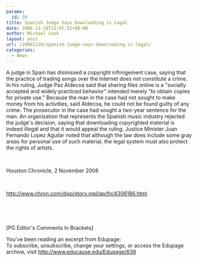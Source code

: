 ```yaml
---
params:
  id: 30
title: Spanish Judge Says Downloading is Legal
date: 2006-11-10T12:07:52+00:00
author: Michael Cook
layout: post
url: /20061110/spanish-judge-says-downloading-is-legal/
categories:
  - News
---
```

<p align="left">
  <p align="left">
    A judge in Spain has dismissed a copyright infringement case, saying that the practice of trading songs over the Internet does not constitute a crime. In his ruling, Judge Paz Aldecoa said that sharing files online is a "socially accepted and widely practiced behavior" intended merely "to obtain copies for private use." Because the man in the case had not sought to make money from his activities, said Aldecoa, he could not be found guilty of any crime. The prosecutor in the case had sought a two-year sentence for the man. An organization that represents the Spanish music industry rejected the judge's decision, saying that downloading copyrighted material is indeed illegal and that it would appeal the ruling. Justice Minister Juan Fernando Lopez Aguilar noted that although the law does include some gray areas for personal use of such material, the legal system must also protect the rights of artists.
  </p>

  <p align="left">
    &nbsp;
  </p>

  <p align="left">
    Houston Chronicle, 2 November 2006
  </p>

  <p align="left">
    &nbsp;
  </p>

  <p align="left">
    <a href="http://www.chron.com/disp/story.mpl/ap/fn/4306186.html" target="_blank">http://www.chron.com/disp/story.mpl/ap/fn/4306186.html</a>
  </p>

  <p align="left">
    &nbsp;
  </p>

  <p align="left">
    &nbsp;
  </p>

  <p align="left">
    [PG Editor's Comments In Brackets]
  </p>

  <p align="left">
    <p align="left">
      You've been reading an excerpt from Edupage:<br /> To subscribe, unsubscribe, change your settings, or access the Edupage archive, visit <a href="http://www.educause.edu/Edupage/639" target="_blank">http://www.educause.edu/Edupage/639</a>
    </p>
